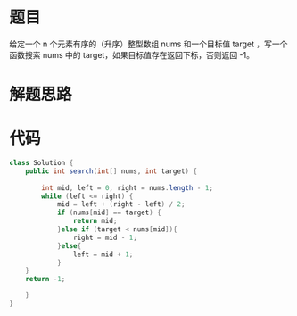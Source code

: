 # 题目

给定一个 n 个元素有序的（升序）整型数组 nums 和一个目标值 target  ，写一个函数搜索 nums 中的 target，如果目标值存在返回下标，否则返回 -1。

# 解题思路

# 代码

```java
class Solution {
    public int search(int[] nums, int target) {
    
        int mid, left = 0, right = nums.length - 1;
        while (left <= right) {
            mid = left + (right - left) / 2;
            if (nums[mid] == target) {
                return mid;
            }else if (target < nums[mid]){
                right = mid - 1;
            }else{
                left = mid + 1;
            }           
    }
    return -1;

    }
}
```

